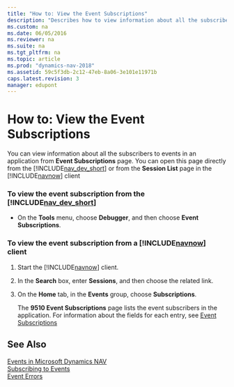 ```yaml
---
title: "How to: View the Event Subscriptions"
description: "Describes how to view information about all the subscribers to events in an application from the Even Subscriptions page which is in the Dynamics NAV client."
ms.custom: na
ms.date: 06/05/2016
ms.reviewer: na
ms.suite: na
ms.tgt_pltfrm: na
ms.topic: article
ms.prod: "dynamics-nav-2018"
ms.assetid: 59c5f3db-2c12-47eb-8a06-3e101e11971b
caps.latest.revision: 3
manager: edupont
---
```

# How to: View the Event Subscriptions
You can view information about all the subscribers to events in an application from **Event Subscriptions** page. You can open this page directly from the [!INCLUDE[nav_dev_short](includes/nav_dev_short_md.md)] or from the **Session List** page in the [!INCLUDE[navnow](includes/navnow_md.md)] client  

### To view the event subscription from the [!INCLUDE[nav_dev_short](includes/nav_dev_short_md.md)]  

-   On the **Tools** menu, choose **Debugger**, and then choose **Event Subscriptions**.  

### To view the event subscription from a [!INCLUDE[navnow](includes/navnow_md.md)] client  

1. Start the [!INCLUDE[navnow](includes/navnow_md.md)] client.  

2. In the **Search** box, enter **Sessions**, and then choose the related link.  

3. On the **Home** tab, in the **Events** group, choose **Subscriptions**.  

   The **9510 Event Subscriptions** page lists the event subscribers in the application. For information about the fields for each entry, see [Event Subscriptions](uiref/-$-N_9510-Event-Subscriptions-$-.md)  

## See Also  
 [Events in Microsoft Dynamics NAV](Events-in-Microsoft-Dynamics-NAV.md)   
 [Subscribing to Events](Subscribing-to-Events.md)   
 [Event Errors](Event-Errors.md)
